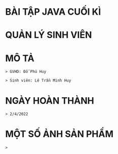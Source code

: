   # BÀI TẬP JAVA CUỐI KÌ

  # QUẢN LÝ SINH VIÊN

  # MÔ TẢ
    > GVHD: Đỗ Phú Huy

    > Sinh viên: Lê Trần Minh Huy

  # NGÀY HOÀN THÀNH

    > 2/4/2022

  # MỘT SỐ ẢNH SẢN PHẦM

    >
